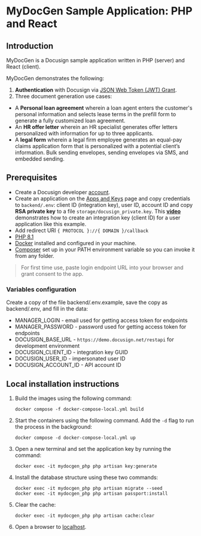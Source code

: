 # MyDocGen Sample Application: PHP and React

## Introduction

MyDocGen is a Docusign sample application written in PHP (server) and React (client).

MyDocGen demonstrates the following:

1. **Authentication** with Docusign via [JSON Web Token (JWT) Grant](https://developers.docusign.com/platform/auth/jwt/).
2. Three document generation use cases:
* A **Personal loan agreement** wherein a loan agent enters the customer's personal information and selects lease terms in the prefill form to generate a fully customized loan agreement. 
* An **HR offer letter** wherein an HR specialist generates offer letters personalized with information for up to three applicants. 
* A **legal form** wherein a legal firm employee generates an equal-pay claims application form that is personalized with a potential client’s information.
Bulk sending envelopes, sending envelopes via SMS, and embedded sending.

## Prerequisites

- Create a Docusign developer [account](https://go.docusign.com/o/sandbox/).
- Create an application on the [Apps and Keys](https://admindemo.docusign.com/authenticate?goTo=appsAndKeys) page and copy credentials to `backend/.env`:
  client ID (integration key), user ID, account ID and copy **RSA private key** to a file `storage/docusign_private.key`.
  This [**video**](https://www.youtube.com/watch?v=GgDqa7-L0yo) demonstrates how to create an integration key (client ID) for a user application like this example.
- Add redirect URI `{ PROTOCOL }://{ DOMAIN }/callback`
- [PHP 8.1](https://www.php.net/downloads.php)
- [Docker](https://www.docker.com/) installed and configured in your machine.
- [Composer](https://getcomposer.org/download/) set up in your PATH environment variable so you can invoke it from any folder.

> For first time use, paste login endpoint URL into your browser and grant consent to the app.

### Variables configuration

Create a copy of the file backend/.env.example, save the copy as backend/.env, and fill in the data:

- MANAGER_LOGIN - email used for getting access token for endpoints
- MANAGER_PASSWORD - password used for getting access token for endpoints
- DOCUSIGN_BASE_URL - `https://demo.docusign.net/restapi` for development environment
- DOCUSIGN_CLIENT_ID - integration key GUID
- DOCUSIGN_USER_ID - impersonated user ID
- DOCUSIGN_ACCOUNT_ID - API account ID

## Local installation instructions

1. Build the images using the following command:
   
   ```
   docker compose -f docker-compose-local.yml build
   ```

2. Start the containers using the following command. Add the `-d` flag to run the process in the background:

   ```
   docker compose -d docker-compose-local.yml up
   ```

3. Open a new terminal and set the application key by running the command:

   ```
   docker exec -it mydocgen_php php artisan key:generate
   ```

4. Install the database structure using these two commands:

   ```
   docker exec -it mydocgen_php php artisan migrate --seed
   docker exec -it mydocgen_php php artisan passport:install
   ```

5. Clear the cache:

   ```
   docker exec -it mydocgen_php php artisan cache:clear
   ```

6. Open a browser to [localhost](http://localhost).
